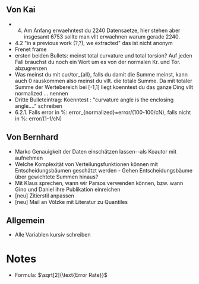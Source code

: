 ## Von Kai

- 4. Am Anfang erwaehntest du 2240 Datensaetze, hier stehen aber  insgesamt 6753 sollte man vllt erwaehnen warum gerade 2240.
- 4.2 "in a previous work (?,?), we extracted" das ist nicht anonym
- Frenet frame 
- ersten beiden Bullets: meinst total curvature und total torsion? Auf jeden Fall brauchst du noch ein Wort um es von der normalen Kr. und Tor. abzugrenzen
- Was meinst du mit cur/tor_{all}, falls du damit die Summe meinst, kann auch 0 rauskommen also meinst du vllt. die totale Summe. Da mit totaler Summe der Wertebereich bei [-1,1] liegt koenntest du das ganze Ding vllt normalized ... nennen
- Dritte Bulleteintrag: Koenntest : "curvature angle is the enclosing angle...." schreiben
- 6.2.1. Falls error in %: error_{normalized}=error/(100-100/cN), falls nicht in %: error/(1-1/cN)

## Von Bernhard

- Marko Genauigkeit der Daten einschätzen lassen--als Koautor mit aufnehmen
- Welche Komplexität von Verteilungsfunktionen können mit Entscheidungsbäumen geschätzt werden - Gehen Entscheidungsbäume über gewichtete Summen hinaus?
- Mit Klaus sprechen, wann wir Parsos verwenden können, bzw. wann Gino und Daniel ihre Publikation einreichen
- [neu] Zitierstil anpassen
- [neu] Mail an Völzke mit Literatur zu Quantiles

## Allgemein

- Alle Variablen kursiv schreiben

# Notes
- Formula: $\sqrt[2]{\text{Error Rate}}$